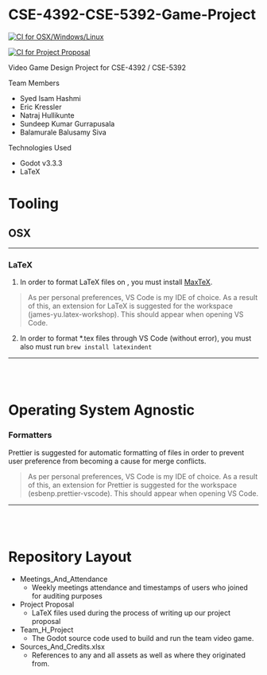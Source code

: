 # CSE-4392-CSE-5392-Game-Project

[![CI for OSX/Windows/Linux ](https://github.com/syedisamhashmi/CSE-4392-CSE-5392-Game-Project/actions/workflows/build-godot-pipeline.yml/badge.svg)](https://github.com/syedisamhashmi/CSE-4392-CSE-5392-Game-Project/actions/workflows/build-godot-pipeline.yml)

[![CI for Project Proposal](https://github.com/syedisamhashmi/CSE-4392-CSE-5392-Game-Project/actions/workflows/build-project-charter.yml/badge.svg)](https://github.com/syedisamhashmi/CSE-4392-CSE-5392-Game-Project/actions/workflows/build-project-charter.yml)

Video Game Design Project for CSE-4392 / CSE-5392

Team Members

- Syed Isam Hashmi
- Eric Kressler
- Natraj Hullikunte
- Sundeep Kumar Gurrapusala
- Balamurale Balusamy Siva

Technologies Used

- Godot v3.3.3
- LaTeX

# Tooling

## OSX

---

### LaTeX

1. In order to format LaTeX files on , you must install [MaxTeX](http://www.tug.org/mactex/).

> As per personal preferences, VS Code is my IDE of choice.
> As a result of this, an extension for LaTeX is suggested
> for the workspace (james-yu.latex-workshop). This should appear
> when opening VS Code.

2. In order to format \*.tex files through VS Code (without error), you must also must run `brew install latexindent`

---

<br/>
<br/>

# Operating System Agnostic

### Formatters

Prettier is suggested for automatic formatting of
files in order to prevent user preference from becoming
a cause for merge conflicts.

> As per personal preferences, VS Code is my IDE of choice.
> As a result of this, an extension for Prettier is suggested
> for the workspace (esbenp.prettier-vscode). This should appear
> when opening VS Code.

---

<br/>
<br/>

# Repository Layout

- Meetings_And_Attendance
  - Weekly meetings attendance and timestamps of
    users who joined for auditing purposes
- Project Proposal
  - LaTeX files used during the process of
    writing up our project proposal
- Team_H_Project
  - The Godot source code used to build and run the team video game.
- Sources_And_Credits.xlsx
  - References to any and all assets as well as where they originated from.
